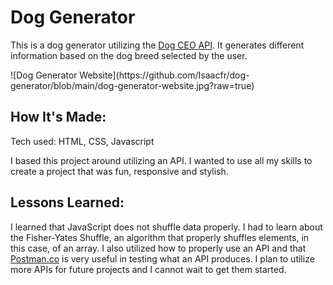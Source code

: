 <h1>Dog Generator</h1>
<p>This is a dog generator utilizing the <a href="https://dog.ceo/dog-api/">Dog CEO API</a>. It generates different information based on the dog breed selected by the user.</p>
![Dog Generator Website](https://github.com/Isaacfr/dog-generator/blob/main/dog-generator-website.jpg?raw=true)

<h2>How It's Made:</h2>
<p>Tech used: HTML, CSS, Javascript</p>
<p>I based this project around utilizing an API. I wanted to use all my skills to create a project that was fun, responsive and stylish.</p>

<h2>Lessons Learned:</h2>
<p>I learned that JavaScript does not shuffle data properly. I had to learn about the Fisher-Yates Shuffle, an algorithm that properly shuffles elements, in this case, of an array. I also utilized how to properly use an API and that <a href="postman.co">Postman.co</a> is very useful in testing what an API produces. I plan to utilize more APIs for future projects and I cannot wait to get them started.</p>

